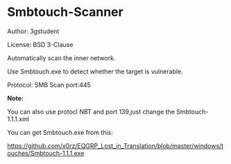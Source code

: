 # Smbtouch-Scanner

Author: 3gstudent

License: BSD 3-Clause

Automatically scan the inner network.

Use Smbtouch.exe to detect whether the target is vulnerable.

Protocol: SMB
Scan port:445

**Note:**

   You can also use protocl NBT and port 139,just change the Smbtouch-1.1.1.xml

You can get Smbtouch.exe from this:

https://github.com/x0rz/EQGRP_Lost_in_Translation/blob/master/windows/touches/Smbtouch-1.1.1.exe



